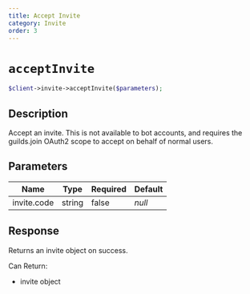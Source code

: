 ```yaml
---
title: Accept Invite
category: Invite
order: 3
---
```


# `acceptInvite`

```php
$client->invite->acceptInvite($parameters);
```

## Description

Accept an invite. This is not available to bot accounts, and requires the guilds.join OAuth2 scope to accept on behalf of normal users.

## Parameters


Name | Type | Required | Default
--- | --- | --- | ---
invite.code | string | false | *null*

## Response

Returns an invite object on success.

Can Return:

* invite object
